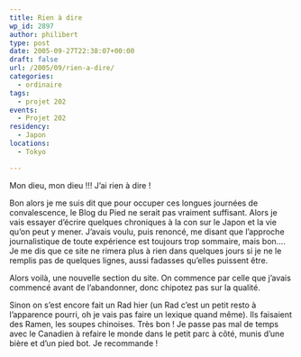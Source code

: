 ```yaml
---
title: Rien à dire
wp_id: 2897
author: philibert
type: post
date: 2005-09-27T22:38:07+00:00
draft: false
url: /2005/09/rien-a-dire/
categories:
  - ordinaire
tags:
  - projet 202
events:
  - Projet 202
residency:
  - Japon
locations:
  - Tokyo

---
```

Mon dieu, mon dieu !!! J&rsquo;ai rien à dire !
  
Bon alors je me suis dit que pour occuper ces longues journées de convalescence, le Blog du Pied ne serait pas vraiment suffisant. Alors je vais essayer d&rsquo;écrire quelques chroniques à la con sur le Japon et la vie qu&rsquo;on peut y mener. J&rsquo;avais voulu, puis renoncé, me disant que l&rsquo;approche journalistique de toute expérience est toujours trop sommaire, mais bon&#8230;. Je me dis que ce site ne rimera plus à rien dans quelques jours si je ne le remplis pas de quelques lignes, aussi fadasses qu&rsquo;elles puissent être.

Alors voilà, une nouvelle section du site. On commence par celle que j&rsquo;avais commencé avant de l&rsquo;abandonner, donc chipotez pas sur la qualité.

Sinon on s&rsquo;est encore fait un Rad hier (un Rad c&rsquo;est un petit resto à l&rsquo;apparence pourri, oh je vais pas faire un lexique quand même). Ils faisaient des Ramen, les soupes chinoises. Très bon ! Je passe pas mal de temps avec le Canadien à refaire le monde dans le petit parc à côté, munis d&rsquo;une bière et d&rsquo;un pied bot. Je recommande !